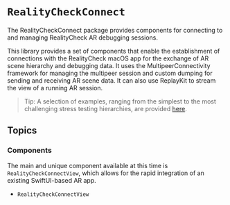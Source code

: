 # ``RealityCheckConnect``

The RealityCheckConnect package provides components for connecting to and managing RealityCheck AR debugging sessions.

This library provides a set of components that enable the establishment of connections with the RealityCheck macOS app for the exchange of AR scene hierarchy and debugging data. It uses the MultipeerConnectivity framework for managing the multipeer session and custom dumping for sending and receiving AR scene data. It can also use ReplayKit to stream the view of a running AR session.

> Tip: A selection of examples, ranging from the simplest to the most challenging stress testing hierarchies, are provided [here](https://github.com/monstar-lab-oss/reality-check/tree/develop/Examples).

## Topics

### Components

The main and unique component available at this time is ``RealityCheckConnectView``, which allows for the rapid integration of an existing SwiftUI-based AR app.

- ``RealityCheckConnectView``

